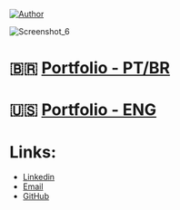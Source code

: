 [![Author](https://img.shields.io/badge/Author-feliperoll-purple.svg)](https://www.linkedin.com/in/felipe-roll/)

![Screenshot_6](https://github.com/FelipeLRoll/FelipeLRoll/assets/154685092/d70cc215-c43a-4267-8c32-e894aeaf6721)

# :brazil: [Portfolio - PT/BR](https://github.com/FelipeLRoll/portfolio-ptbr)

# :us: [Portfolio - ENG](https://github.com/FelipeLRoll/portfolio-eng)


# Links:

- [Linkedin](https://www.linkedin.com/in/felipe-roll/)
- [Email](felipelroll@gmail.com)
- [GitHub](https://github.com/FelipeLRoll)
